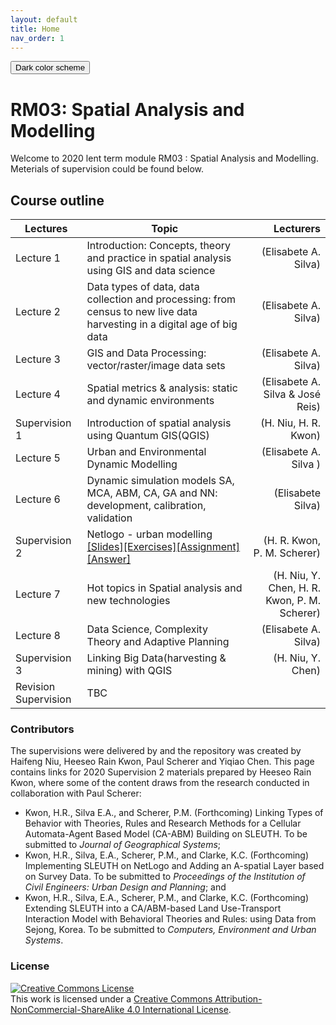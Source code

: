 ```yaml
---
layout: default
title: Home
nav_order: 1
---
```

<button class="btn js-toggle-dark-mode">Dark color scheme</button>

<script type="text/javascript" src="{{ "/assets/js/dark-mode-preview.js" | absolute_url }}"></script>

# RM03: Spatial Analysis and Modelling
Welcome to 2020 lent term module RM03 : Spatial Analysis and Modelling.  
Meterials of supervision could be found below.

## Course outline

|Lectures|Topic|Lecturers|
|---|---|---:|
|Lecture 1|Introduction: Concepts, theory and practice in spatial analysis using GIS and data science |(Elisabete A. Silva)|
|Lecture 2|Data types of data, data collection and processing: from census to new live data harvesting in a digital age of big data |(Elisabete A. Silva)|
|Lecture 3|GIS and Data Processing: vector/raster/image data sets |(Elisabete A. Silva)|
|Lecture 4|Spatial metrics & analysis: static and dynamic environments |(Elisabete A. Silva & José Reis) |
|Supervision 1| Introduction of spatial analysis using Quantum GIS(QGIS) |(H. Niu, H. R. Kwon)|
|Lecture 5|Urban and Environmental Dynamic Modelling |(Elisabete A. Silva )|
|Lecture 6|Dynamic simulation models SA, MCA, ABM, CA, GA and NN: development, calibration, validation |(Elisabete Silva)|
|Supervision 2|Netlogo - urban modelling [[Slides]](./RM03_supervision2_slides.pdf)[[Exercises]](supervision2-exercises.md)[[Assignment]](supervision2-assignment.md)[[Answer]](supervision2-answer.md)|(H. R. Kwon, P. M. Scherer)|
|Lecture 7|Hot topics in Spatial analysis and new technologies |(H. Niu, Y. Chen, H. R. Kwon, P. M. Scherer)|
|Lecture 8|Data Science, Complexity Theory and Adaptive Planning |(Elisabete A. Silva)|
|Supervision 3|Linking Big Data(harvesting & mining) with QGIS |(H. Niu, Y. Chen)|
|Revision Supervision|TBC||

### Contributors
The supervisions were delivered by and the repository was created by Haifeng Niu, Heeseo Rain Kwon, Paul Scherer and Yiqiao Chen. This page contains links for 2020 Supervision 2 materials prepared by Heeseo Rain Kwon, where some of the content draws from the research conducted in collaboration with Paul Scherer:
- Kwon, H.R., Silva E.A., and Scherer, P.M. (Forthcoming) Linking Types of Behavior with Theories, Rules and Research Methods for a Cellular Automata-Agent Based Model (CA-ABM) Building on SLEUTH. To be submitted to _Journal of Geographical Systems_;
- Kwon, H.R., Silva, E.A., Scherer, P.M., and Clarke, K.C. (Forthcoming) Implementing SLEUTH on NetLogo and Adding an A-spatial Layer based on Survey Data. To be submitted to _Proceedings of the Institution of Civil Engineers: Urban Design and Planning_; and
- Kwon, H.R., Silva, E.A., Scherer, P.M., and Clarke, K.C. (Forthcoming) Extending SLEUTH into a CA/ABM-based Land Use-Transport Interaction Model with Behavioral Theories and Rules: using Data from Sejong, Korea. To be submitted to _Computers, Environment and Urban Systems_.

### License
<a rel="license" href="http://creativecommons.org/licenses/by-nc-sa/4.0/"><img alt="Creative Commons License" style="border-width:0" src="https://i.creativecommons.org/l/by-nc-sa/4.0/88x31.png" /></a><br />This work is licensed under a <a rel="license" href="http://creativecommons.org/licenses/by-nc-sa/4.0/">Creative Commons Attribution-NonCommercial-ShareAlike 4.0 International License</a>.  
